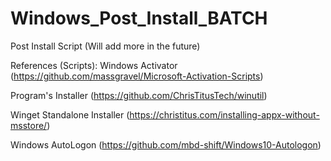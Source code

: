 # Windows_Post_Install_BATCH
 Post Install Script (Will add more in the future)
 
 References (Scripts):
 Windows Activator (https://github.com/massgravel/Microsoft-Activation-Scripts)
 
 Program's Installer (https://github.com/ChrisTitusTech/winutil)
 
 Winget Standalone Installer (https://christitus.com/installing-appx-without-msstore/)
 
 Windows AutoLogon (https://github.com/mbd-shift/Windows10-Autologon)
